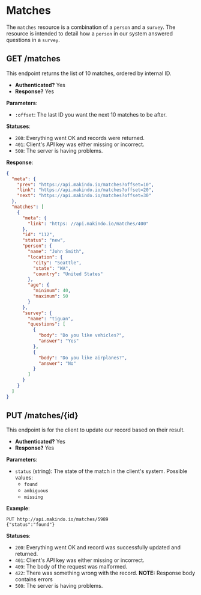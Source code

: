 Matches
=======

The `matches` resource is a combination of a `person` and a `survey`.
The resource is intended to detail how a `person` in our system answered questions in a `survey`.

GET /matches
------------

This endpoint returns the list of 10 matches, ordered by internal ID.

  - **Authenticated?** Yes
  - **Response?** Yes

**Parameters**:

  - `:offset`: The last ID you want the next 10 matches to be after.

**Statuses**:

  - `200`: Everything went OK and records were returned.
  - `401`: Client's API key was either missing or incorrect.
  - `500`: The server is having problems.

**Response**:

``` json
{
  "meta": {
    "prev": "https://api.makindo.io/matches?offset=10",
    "link": "https://api.makindo.io/matches?offset=20",
    "next": "https://api.makindo.io/matches?offset=30"
  },
  "matches": [
    {
      "meta": {
        "link": "https: //api.makindo.io/matches/400"
      },
      "id": "112",
      "status": "new",
      "person": {
        "name": "John Smith",
        "location": {
          "city": "Seattle",
          "state": "WA",
          "country": "United States"
        },
        "age": {
          "minimum": 40,
          "maximum": 50
        }
      },
      "survey": {
        "name": "tiguan",
        "questions": [
          {
            "body": "Do you like vehicles?",
            "answer": "Yes"
          },
          {
            "body": "Do you like airplanes?",
            "answer": "No"
          }
        ]
      }
    }
  ]
}
```

PUT /matches/{id}
------------------

This endpoint is for the client to update our record based on their result.

  - **Authenticated?** Yes
  - **Response?** Yes

**Parameters**:

  - `status` (string): The state of the match in the client's system. Possible values:
    * `found`
    * `ambiguous`
    * `missing`

**Example**:

    PUT http://api.makindo.io/matches/5989 
    {"status":"found"}


**Statuses**:

  - `200`: Everything went OK and record was successfully updated and returned.
  - `401`: Client's API key was either missing or incorrect.
  - `409`: The body of the request was malformed.
  - `422`: There was something wrong with the record. **NOTE:** Response body contains errors
  - `500`: The server is having problems.
